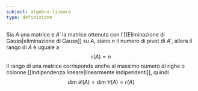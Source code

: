 ```yaml
---
subject: algebra lineare
type: definizione
---
```

Sia $A$ una matrice e $A'$ la matrice ottenuta con l'[[Eliminazione di Gauss|eliminazione di Gauss]] su $A$, siano $n$ il numero di pivot di $A'$, allora il rango di $A$ è uguale a
$$
\text{r}(A)=n
$$
Il rango di una matrice corrisponde anche al massimo numero di righe o colonne [[Indipendenza lineare|linearmente indipendenti]], quindi
$$
\dim\mathcal{R}(A)=\dim\mathcal{C}(A)=\text{r}(A)
$$